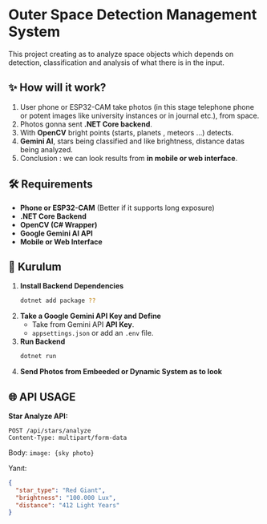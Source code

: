 # Outer Space Detection Management System

This project creating as to analyze space objects which depends on detection, classification and analysis of what there is in the input.

## ✨ How will it work?
1. User phone or ESP32-CAM take photos (in this stage telephone phone or potent images like university instances or in journal etc.), from space.
2. Photos gonna sent **.NET Core backend**.
3. With **OpenCV** bright points (starts, planets , meteors ...) detects.
4. **Gemini AI**, stars being classified and like brightness, distance datas being analyzed.
5. Conclusion : we can look results from **in mobile or web interface**.

## 🛠️ Requirements
- **Phone or ESP32-CAM** (Better if it supports long exposure)
- **.NET Core Backend**
- **OpenCV (C# Wrapper)**
- **Google Gemini AI API**
- **Mobile or Web Interface**

## 🔄 Kurulum
1. **Install Backend Dependencies**
   ```sh
   dotnet add package ??
   ````
2. **Take a Google Gemini API Key and Define**
   - Take from Gemini API **API Key**.
   - `appsettings.json` or add an `.env` file.
3. **Run Backend**
   ```sh
   dotnet run
   ```
4. **Send Photos from Embeeded or Dynamic System as to look**

## 🌐 API USAGE
**Star Analyze API:**
```http
POST /api/stars/analyze
Content-Type: multipart/form-data
```
Body: `image: {sky photo}`

Yanıt:
```json
{
  "star_type": "Red Giant",
  "brightness": "100.000 Lux",
  "distance": "412 Light Years"
}
```

